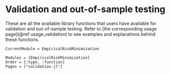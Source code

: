 # Validation and out-of-sample testing

These are all the available library functions that users have available for validation and
out-of-sample testing. Refer to [the corresponding usage page](@ref usage_validation) to
see examples and explanations behind these functions. 

```@meta
CurrentModule = EmpiricalRiskMinimization
```

```@autodocs
Modules = [EmpiricalRiskMinimization]
Order = [:type, :function]
Pages = ["validation.jl"]
```
